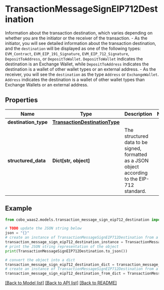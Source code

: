 # TransactionMessageSignEIP712Destination

Information about the transaction destination, which varies depending on whether you are the initiator or the receiver of the transaction.   - As the initiator, you will see detailed information about the transaction destination, and the `destination` will be displayed as one of the following types: `EVM_Contract`, `EVM_EIP_191_Signature`, `EVM_EIP_712_Signature`, `DepositToAddress`, or `DepositToWallet`. `DepositToWallet` indicates the destination is an Exchange Wallet, while `DepositToAddress` indicates the destination is a wallet of other wallet types or an external address. - As the receiver, you will see the `destination` as the type `Address` or `ExchangeWallet`. `Address` indicates the destination is a wallet of other wallet types than Exchange Wallets or an external address. 

## Properties

Name | Type | Description | Notes
------------ | ------------- | ------------- | -------------
**destination_type** | [**TransactionDestinationType**](TransactionDestinationType.md) |  | 
**structured_data** | **Dict[str, object]** | The structured data to be signed, formatted as a JSON object according to the EIP-712 standard. | 

## Example

```python
from cobo_waas2.models.transaction_message_sign_eip712_destination import TransactionMessageSignEIP712Destination

# TODO update the JSON string below
json = "{}"
# create an instance of TransactionMessageSignEIP712Destination from a JSON string
transaction_message_sign_eip712_destination_instance = TransactionMessageSignEIP712Destination.from_json(json)
# print the JSON string representation of the object
print(TransactionMessageSignEIP712Destination.to_json())

# convert the object into a dict
transaction_message_sign_eip712_destination_dict = transaction_message_sign_eip712_destination_instance.to_dict()
# create an instance of TransactionMessageSignEIP712Destination from a dict
transaction_message_sign_eip712_destination_from_dict = TransactionMessageSignEIP712Destination.from_dict(transaction_message_sign_eip712_destination_dict)
```
[[Back to Model list]](../README.md#documentation-for-models) [[Back to API list]](../README.md#documentation-for-api-endpoints) [[Back to README]](../README.md)


